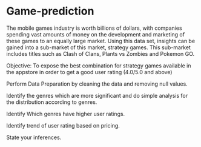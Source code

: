 # Game-prediction
The mobile games industry is worth billions of dollars, with companies spending vast amounts of
money on the development and marketing of these games to an equally large market. Using this
data set, insights can be gained into a sub-market of this market, strategy games. This sub-market
includes titles such as Clash of Clans, Plants vs Zombies and Pokemon GO.

Objective: To expose the best combination for strategy games available in the appstore in order to get a good user rating (4.0/5.0 and above) 

 Perform Data Preparation by cleaning the data and removing null values.
 
 Identify the genres which are more significant and do simple analysis for the distribution according to genres.
 
 Identify Which genres have higher user ratings.
 
 Identify trend of user rating based on pricing.
 
 State your inferences.

